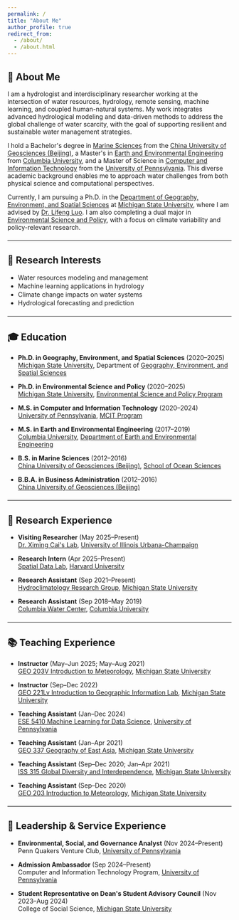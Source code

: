 ```yaml
---
permalink: /
title: "About Me"
author_profile: true
redirect_from: 
  - /about/
  - /about.html
---
```


<style>
h2 {
  margin-top: 1.5em;
}

hr {
  border: none;
  height: 1px;
  background-color: #111 !important;  /* force black line in light mode */
  margin: 1.5em 0;
}

@media (prefers-color-scheme: dark) {
  hr {
    background-color: #fff !important;  /* force white line in dark mode */
  }
}

ul li, ol li {
  margin-bottom: 0.15em;
}
</style>

## 👋 About Me

I am a hydrologist and interdisciplinary researcher working at the intersection of water resources, hydrology, remote sensing, machine learning, and coupled human-natural systems. My work integrates advanced hydrological modeling and data-driven methods to address the global challenge of water scarcity, with the goal of supporting resilient and sustainable water management strategies.

I hold a Bachelor's degree in [Marine Sciences](https://sos.cugb.edu.cn/) from the [China University of Geosciences (Beijing)](https://en.cugb.edu.cn/), a Master's in [Earth and Environmental Engineering](https://www.eee.columbia.edu/) from [Columbia University](https://www.columbia.edu/), and a Master of Science in [Computer and Information Technology](https://online.seas.upenn.edu/degrees/mcit-online/) from the [University of Pennsylvania](https://www.upenn.edu/). This diverse academic background enables me to approach water challenges from both physical science and computational perspectives.

Currently, I am pursuing a Ph.D. in the [Department of Geography, Environment, and Spatial Sciences](https://geo.msu.edu/) at [Michigan State University](https://msu.edu/), where I am advised by [Dr. Lifeng Luo](https://geo.msu.edu/directory/luo-lifeng.html). I am also completing a dual major in [Environmental Science and Policy](https://esp.msu.edu/), with a focus on climate variability and policy-relevant research.

<hr />

## 🌱 Research Interests

- Water resources modeling and management
- Machine learning applications in hydrology
- Climate change impacts on water systems
- Hydrological forecasting and prediction

<hr />

## 🎓 Education

* **Ph.D. in Geography, Environment, and Spatial Sciences** (2020–2025)  
  [Michigan State University](https://msu.edu/), Department of [Geography, Environment, and Spatial Sciences](https://geo.msu.edu/)

* **Ph.D. in Environmental Science and Policy** (2020–2025)  
  [Michigan State University](https://msu.edu/), [Environmental Science and Policy Program](https://esp.msu.edu/)

* **M.S. in Computer and Information Technology** (2020–2024)  
  [University of Pennsylvania](https://www.upenn.edu/), [MCIT Program](https://online.seas.upenn.edu/degrees/mcit-online/)

* **M.S. in Earth and Environmental Engineering** (2017–2019)  
  [Columbia University](https://www.columbia.edu/), [Department of Earth and Environmental Engineering](https://www.eee.columbia.edu/)

* **B.S. in Marine Sciences** (2012–2016)  
  [China University of Geosciences (Beijing)](https://en.cugb.edu.cn/), [School of Ocean Sciences](https://sos.cugb.edu.cn/)

* **B.B.A. in Business Administration** (2012–2016)  
  [China University of Geosciences (Beijing)](https://en.cugb.edu.cn/)

<hr />

## 🔬 Research Experience

* **Visiting Researcher** (May 2025–Present)  
  [Dr. Ximing Cai's Lab](https://cee.illinois.edu/directory/profile/xcai), [University of Illinois Urbana-Champaign](https://illinois.edu/)

* **Research Intern** (Apr 2025–Present)  
  [Spatial Data Lab](https://www.spatialdatalab.org/), [Harvard University](https://www.harvard.edu/)

* **Research Assistant** (Sep 2021–Present)  
  [Hydroclimatology Research Group](https://geo.msu.edu/research/research-groups/hydroclimatology.html), [Michigan State University](https://msu.edu/)

* **Research Assistant** (Sep 2018–May 2019)  
  [Columbia Water Center](http://water.columbia.edu/), [Columbia University](https://www.columbia.edu/)

<hr />

## 📚 Teaching Experience

* **Instructor** (May–Jun 2025; May–Aug 2021)  
  [GEO 203V Introduction to Meteorology](https://geo.msu.edu/student-resources/courses/online-courses.html), [Michigan State University](https://msu.edu/)

* **Instructor** (Sep–Dec 2022)  
  [GEO 221Lv Introduction to Geographic Information Lab](https://geo.msu.edu/student-resources/courses/online-courses.html), [Michigan State University](https://msu.edu/)

* **Teaching Assistant** (Jan–Dec 2024)  
  [ESE 5410 Machine Learning for Data Science](https://online.seas.upenn.edu/courses/ese-5410-machine-learning-for-data-science/), [University of Pennsylvania](https://www.upenn.edu/)

* **Teaching Assistant** (Jan–Apr 2021)  
  [GEO 337 Geography of East Asia](https://reg.msu.edu/Courses/Search.aspx), [Michigan State University](https://msu.edu/)

* **Teaching Assistant** (Sep–Dec 2020; Jan–Apr 2021)  
  [ISS 315 Global Diversity and Interdependence](https://integrativestudies.msu.edu/iss/courses.html), [Michigan State University](https://msu.edu/)

* **Teaching Assistant** (Sep–Dec 2020)  
  [GEO 203 Introduction to Meteorology](https://reg.msu.edu/Courses/Request.aspx?SubjectCode=GEO&CourseNumber=203&Submit1=View), [Michigan State University](https://msu.edu/)

<hr />

## 🤝 Leadership & Service Experience

* **Environmental, Social, and Governance Analyst** (Nov 2024–Present)  
  Penn Quakers Venture Club, [University of Pennsylvania](https://www.upenn.edu/)

* **Admission Ambassador** (Sep 2024–Present)  
  Computer and Information Technology Program, [University of Pennsylvania](https://www.upenn.edu/)

* **Student Representative on Dean's Student Advisory Council** (Nov 2023–Aug 2024)  
  College of Social Science, [Michigan State University](https://msu.edu/)
